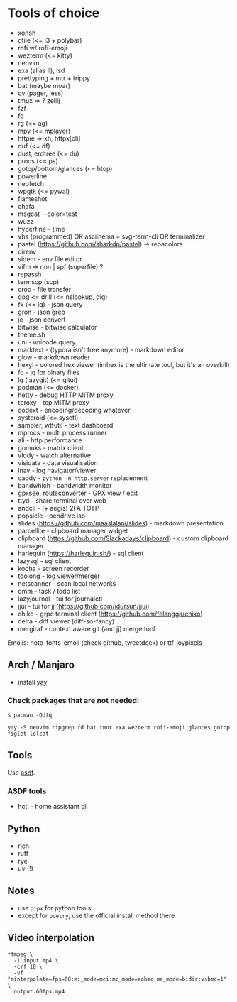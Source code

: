 # Tools of choice

- xonsh
- qtile (<= i3 + polybar)
- rofi w/ rofi-emoji
- wezterm (<= kitty)
- neovim
- exa (alias ll), lsd
- prettyping + mtr + trippy
- bat (maybe moar)
- ov (pager, less)
- tmux => ? zellij
- fzf
- fd
- rg (<= ag)
- mpv (<= mplayer)
- httpie => xh, httpx[cli]
- duf (<= df)
- dust, erdtree (<= du)
- procs (<= ps)
- gotop/bottom/glances (<= htop)
- powerline
- neofetch
- wpgtk (<= pywal)
- flameshot
- chafa
- msgcat --color=test
- wuzz
- hyperfine - time
- vhs (programmed) OR asciinema + svg-term-cli OR terminalizer
- pastel (https://github.com/sharkdp/pastel) -> repacolors
- direnv
- sidem - env file editor
- vifm => nnn | spf (superfile) ?
- repassh
- termscp (scp)
- croc - file transfer
- dog <= drill (<= nslookup, dig)
- fx (<= jq) - json query
- gron - json grep
- jc - json convert
- bitwise - bitwise calculator
- theme.sh
- uni - unicode query
- marktext - (typora isn't free anymore) - markdown editor
- glow - markdown reader
- hexyl - colored hex viewer (imhex is the ultimate tool, but it's an overkill)
- fq - jq for binary files
- lg (lazygit) (<= gitui)
- podman (<= docker)
- hetty - debug HTTP MITM proxy
- tproxy - tcp MITM proxy
- codext - encoding/decoding whatever
- systeroid (<= sysctl)
- sampler, wtfutil - text dashboard
- mprocs - multi process runner
- ali - http performance
- gomuks - matrix client
- viddy - watch alternative
- visidata - data visualisation
- lnav - log navigator/viewer
- caddy - `python -m http.server` replacement
- bandwhich - bandwidth monitor
- gpxsee, routeconverter - GPX view / edit
- ttyd - share terminal over web
- andcli - (+ aegis) 2FA TOTP
- popsicle - pendrive iso
- slides (https://github.com/maaslalani/slides) - markdown presentation
- parcellite - clipboard manager widget
- clipboard (https://github.com/Slackadays/clipboard) - custom clipboard manager
- harlequin (https://harlequin.sh/) - sql client
- lazysql - sql client
- kooha - screen recorder
- toolong - log viewer/merger
- netscanner - scan local networks
- omm - task / todo list
- lazyjournal - tui for journalctl
- jjui - tui for jj (https://github.com/idursun/jjui)
- chiko - grpc terminal client (https://github.com/felangga/chiko)
- delta - diff viewer (diff-so-fancy)
- mergiraf - context aware git (and jj) merge tool

Emojis: noto-fonts-emoji (check github, tweetdeck) or ttf-joypixels

## Arch / Manjaro

- install [yay](https://github.com/Jguer/yay)

### Check packages that are not needed:
```
$ pacman -Qdtq
```

```
yay -S neovim ripgrep fd bat tmux exa wezterm rofi-emoji glances gotop figlet lolcat
```

## Tools

Use [asdf](https://asdf-vm.com/).

### ASDF tools

- hctl - home assistant cli

## Python

- rich
- ruff
- rye
- uv (!)

## Notes

- use `pipx` for python tools
- except for `poetry`, use the official install method there

## Video interpolation

```
ffmpeg \
  -i input.mp4 \
  -crf 10 \
  -vf "minterpolate=fps=60:mi_mode=mci:mc_mode=aobmc:me_mode=bidir:vsbmc=1" \
  output.60fps.mp4
```


